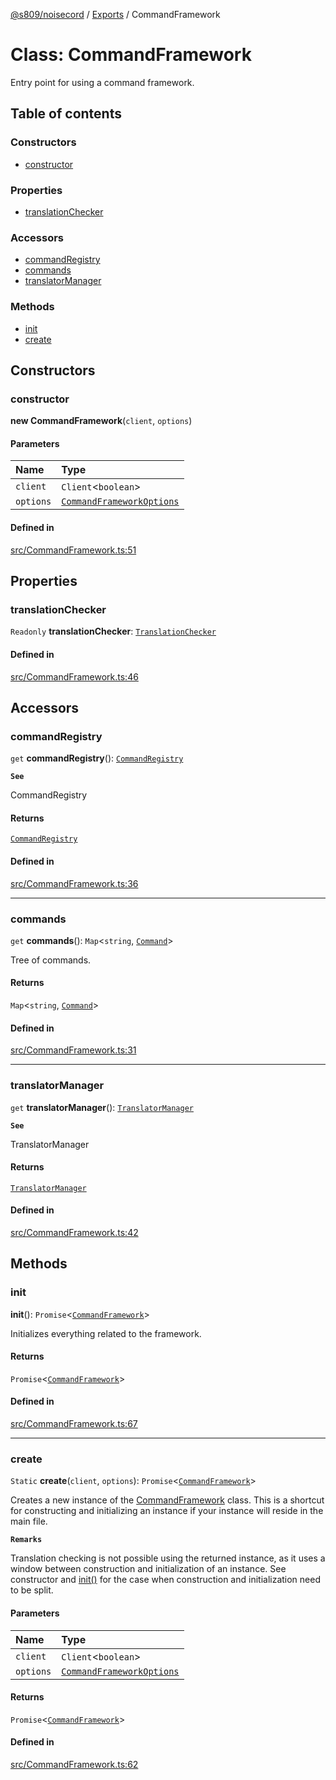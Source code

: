 [@s809/noisecord](../README.md) / [Exports](../modules.md) / CommandFramework

# Class: CommandFramework

Entry point for using a command framework.

## Table of contents

### Constructors

- [constructor](CommandFramework.md#constructor)

### Properties

- [translationChecker](CommandFramework.md#translationchecker)

### Accessors

- [commandRegistry](CommandFramework.md#commandregistry)
- [commands](CommandFramework.md#commands)
- [translatorManager](CommandFramework.md#translatormanager)

### Methods

- [init](CommandFramework.md#init)
- [create](CommandFramework.md#create)

## Constructors

### constructor

**new CommandFramework**(`client`, `options`)

#### Parameters

| Name | Type |
| :------ | :------ |
| `client` | `Client`<`boolean`\> |
| `options` | [`CommandFrameworkOptions`](../interfaces/CommandFrameworkOptions.md) |

#### Defined in

[src/CommandFramework.ts:51](https://github.com/s809/noisecord/blob/d5882c2/src/CommandFramework.ts#L51)

## Properties

### translationChecker

 `Readonly` **translationChecker**: [`TranslationChecker`](TranslationChecker-1.md)

#### Defined in

[src/CommandFramework.ts:46](https://github.com/s809/noisecord/blob/d5882c2/src/CommandFramework.ts#L46)

## Accessors

### commandRegistry

`get` **commandRegistry**(): [`CommandRegistry`](CommandRegistry.md)

**`See`**

CommandRegistry

#### Returns

[`CommandRegistry`](CommandRegistry.md)

#### Defined in

[src/CommandFramework.ts:36](https://github.com/s809/noisecord/blob/d5882c2/src/CommandFramework.ts#L36)

___

### commands

`get` **commands**(): `Map`<`string`, [`Command`](../interfaces/Command-1.md)\>

Tree of commands.

#### Returns

`Map`<`string`, [`Command`](../interfaces/Command-1.md)\>

#### Defined in

[src/CommandFramework.ts:31](https://github.com/s809/noisecord/blob/d5882c2/src/CommandFramework.ts#L31)

___

### translatorManager

`get` **translatorManager**(): [`TranslatorManager`](TranslatorManager-1.md)

**`See`**

TranslatorManager

#### Returns

[`TranslatorManager`](TranslatorManager-1.md)

#### Defined in

[src/CommandFramework.ts:42](https://github.com/s809/noisecord/blob/d5882c2/src/CommandFramework.ts#L42)

## Methods

### init

**init**(): `Promise`<[`CommandFramework`](CommandFramework.md)\>

Initializes everything related to the framework.

#### Returns

`Promise`<[`CommandFramework`](CommandFramework.md)\>

#### Defined in

[src/CommandFramework.ts:67](https://github.com/s809/noisecord/blob/d5882c2/src/CommandFramework.ts#L67)

___

### create

`Static` **create**(`client`, `options`): `Promise`<[`CommandFramework`](CommandFramework.md)\>

Creates a new instance of the [CommandFramework](CommandFramework.md) class.
This is a shortcut for constructing and initializing an instance if your instance will reside in the main file.

**`Remarks`**

Translation checking is not possible using the returned instance, as it uses a window between construction and initialization of an instance.
See constructor and [init()](CommandFramework.md#init) 
for the case when construction and initialization need to be split.

#### Parameters

| Name | Type |
| :------ | :------ |
| `client` | `Client`<`boolean`\> |
| `options` | [`CommandFrameworkOptions`](../interfaces/CommandFrameworkOptions.md) |

#### Returns

`Promise`<[`CommandFramework`](CommandFramework.md)\>

#### Defined in

[src/CommandFramework.ts:62](https://github.com/s809/noisecord/blob/d5882c2/src/CommandFramework.ts#L62)
